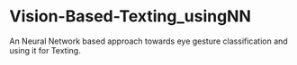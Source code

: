 # Vision-Based-Texting_usingNN
An Neural Network based approach towards eye gesture classification and using it for Texting.
